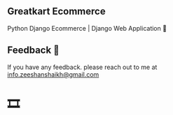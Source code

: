 ## Greatkart Ecommerce
Python Django Ecommerce | Django Web Application 🛒

## Feedback 📩
If you have any feedback. please reach out to me at info.zeeshanshaikh@gmail.com

# 🎞
